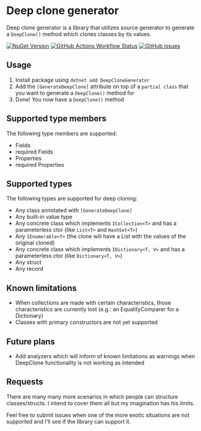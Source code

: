 # Deep clone generator

Deep clone generator is a library that utilizes source generator to generate a `DeepClone()` method which clones classes
by its values.

[![NuGet Version](https://img.shields.io/nuget/v/DeepCloneGenerator)](https://www.nuget.org/packages/DeepCloneGenerator)
[![GitHub Actions Workflow Status](https://img.shields.io/github/actions/workflow/status/sandervanteinde/DeepCloneGenerator/dotnet.yml)](https://github.com/sandervanteinde/DeepCloneGenerator/actions/workflows/dotnet.yml)
[![GitHub issues](https://img.shields.io/github/issues/sandervanteinde/DeepCloneGenerator)](https://github.com/sandervanteinde/DeepCloneGenerator/issues)

## Usage

1. Install package using `dotnet add DeepCloneGenerator`
2. Add the `[GenerateDeepClone]` attribute on top of a `partial class` that you want to generate a `DeepClone()` method
   for
3. Done! You now have a `DeepClone()` method

## Supported type members

The following type members are supported:

- Fields
- required Fields
- Properties
- required Properties

## Supported types

The following types are supported for deep cloning:

- Any class annotated with `[GenerateDeepClone]`
- Any built-in value type
- Any concrete class which implements `ICollection<T>` and has a parameterless ctor (like `List<T>` and `HashSet<T>`)
- Any `IEnumerable<T>` (the clone will have a List<T> with the values of the original cloned)
- Any concrete class which implements `IDictionary<T, V>` and has a parameterless ctor (like `Dictionary<T, V>`)
- Any struct
- Any record

## Known limitations

- When collections are made with certain characteristics, those characteristics are currently lost (e.g.: an
  EqualityComparer for a Dictionary)
- Classes with primary constructors are not yet supported

## Future plans

- Add analyzers which will inform of known limitations as warnings when DeepClone functionality is not working as
  intended

## Requests

There are many many more scenarios in which people can structure classes/structs. I intend to cover them all but my
imagination has his limits.

Feel free to submit issues when one of the more exotic situations are not supported and I'll see if the library can
support it. 